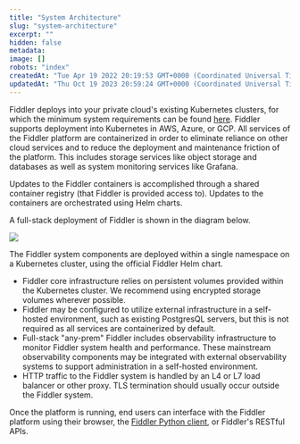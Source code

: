 ```yaml
---
title: "System Architecture"
slug: "system-architecture"
excerpt: ""
hidden: false
metadata: 
image: []
robots: "index"
createdAt: "Tue Apr 19 2022 20:19:53 GMT+0000 (Coordinated Universal Time)"
updatedAt: "Thu Oct 19 2023 20:59:24 GMT+0000 (Coordinated Universal Time)"
---
```

Fiddler deploys into your private cloud's existing Kubernetes clusters, for which the minimum system requirements can be found [here](doc:technical-requirements).  Fiddler supports deployment into Kubernetes in AWS, Azure, or GCP.  All services of the Fiddler platform are containerized in order to eliminate reliance on other cloud services and to reduce the deployment and maintenance friction of the platform.  This includes storage services like object storage and databases as well as system monitoring services like Grafana.  

Updates to the Fiddler containers is accomplished through a shared container registry (that Fiddler is provided access to).  Updates to the containers are orchestrated using Helm charts.

A full-stack deployment of Fiddler is shown in the diagram below. 

![](https://files.readme.io/7cbfe31-reference_architecture.png)

The Fiddler system components are deployed within a single namespace on a Kubernetes cluster, using the official Fiddler Helm chart.

- Fiddler core infrastructure relies on persistent volumes provided within the Kubernetes cluster. We recommend using encrypted storage volumes wherever possible.
- Fiddler may be configured to utilize external infrastructure in a self-hosted environment, such as existing PostgresQL servers, but this is not required as all services are containerized by default.
- Full-stack "any-prem" Fiddler includes observability infrastructure to monitor Fiddler system health and performance. These mainstream observability components may be integrated with external observability systems to support administration in a self-hosted environment.
- HTTP traffic to the Fiddler system is handled by an L4 or L7 load balancer or other proxy. TLS termination should usually occur outside the Fiddler system.

Once the platform is running, end users can interface with the Fiddler platform using their browser, the [Fiddler Python client](ref:about-the-fiddler-client), or Fiddler's RESTful APIs.